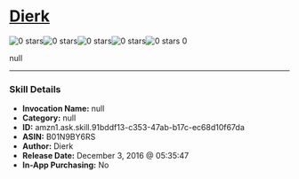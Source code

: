 # [Dierk](http://alexa.amazon.com/#skills/amzn1.ask.skill.91bddf13-c353-47ab-b17c-ec68d10f67da)
![0 stars](../../images/ic_star_border_black_18dp_1x.png)![0 stars](../../images/ic_star_border_black_18dp_1x.png)![0 stars](../../images/ic_star_border_black_18dp_1x.png)![0 stars](../../images/ic_star_border_black_18dp_1x.png)![0 stars](../../images/ic_star_border_black_18dp_1x.png) 0

null

***

### Skill Details

* **Invocation Name:** null
* **Category:** null
* **ID:** amzn1.ask.skill.91bddf13-c353-47ab-b17c-ec68d10f67da
* **ASIN:** B01N9BY6RS
* **Author:** Dierk
* **Release Date:** December 3, 2016 @ 05:35:47
* **In-App Purchasing:** No
